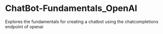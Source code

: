 # ChatBot-Fundamentals_OpenAI
Explores the fundamentals for creating a chatbot using the chatcompletions endpoint of openai
